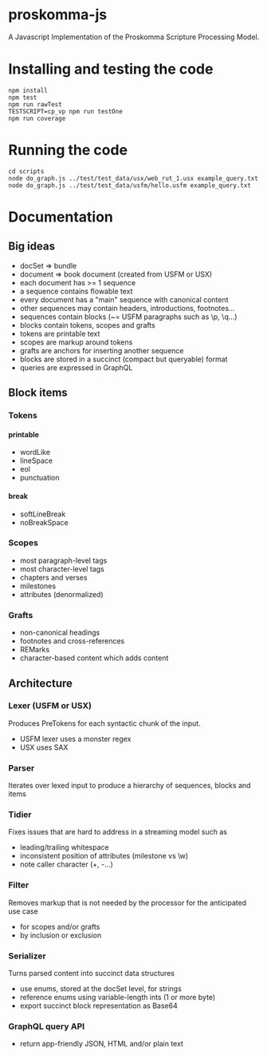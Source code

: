 # proskomma-js
A Javascript Implementation of the Proskomma Scripture Processing Model.

# Installing and testing the code
```
npm install
npm test
npm run rawTest
TESTSCRIPT=cp_vp npm run testOne
npm run coverage
```

# Running the code
```
cd scripts
node do_graph.js ../test/test_data/usx/web_rut_1.usx example_query.txt
node do_graph.js ../test/test_data/usfm/hello.usfm example_query.txt
```

# Documentation
## Big ideas
- docSet => bundle
- document => book document (created from USFM or USX)
- each document has >= 1 sequence
- a sequence contains flowable text
- every document has a "main" sequence with canonical content
- other sequences may contain headers, introductions, footnotes...
- sequences contain blocks (~= USFM paragraphs such as \p, \q...)
- blocks contain tokens, scopes and grafts
- tokens are printable text
- scopes are markup around tokens
- grafts are anchors for inserting another sequence
- blocks are stored in a succinct (compact but queryable) format
- queries are expressed in GraphQL
## Block items
### Tokens
#### printable
- wordLike
- lineSpace
- eol
- punctuation
#### break
- softLineBreak
- noBreakSpace
### Scopes
- most paragraph-level tags
- most character-level tags
- chapters and verses
- milestones
- attributes (denormalized)
### Grafts
- non-canonical headings
- footnotes and cross-references
- REMarks
- character-based content which adds content
## Architecture
### Lexer (USFM or USX)
Produces PreTokens for each syntactic chunk of the input.
- USFM lexer uses a monster regex
- USX uses SAX
### Parser
Iterates over lexed input to produce a hierarchy of sequences, blocks and items
### Tidier
Fixes issues that are hard to address in a streaming model such as
- leading/trailing whitespace
- inconsistent position of attributes (milestone vs \w)
- note caller character (+, -...)
### Filter
Removes markup that is not needed by the processor for the anticipated use case
- for scopes and/or grafts
- by inclusion or exclusion
### Serializer
Turns parsed content into succinct data structures
- use enums, stored at the docSet level, for strings
- reference enums using variable-length ints (1 or more byte)
- export succinct block representation as Base64
### GraphQL query API
- return app-friendly JSON, HTML and/or plain text
